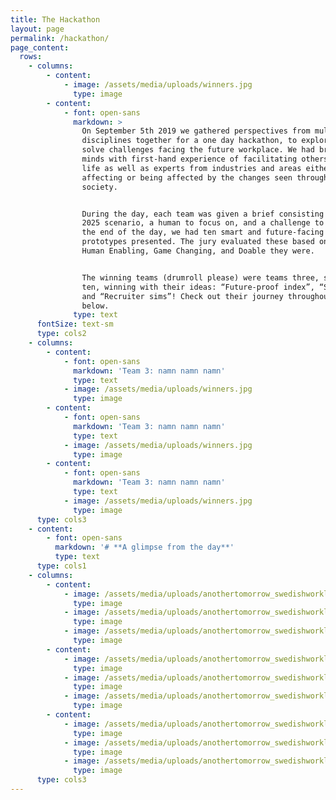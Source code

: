 ```yaml
---
title: The Hackathon
layout: page
permalink: /hackathon/
page_content:
  rows:
    - columns:
        - content:
            - image: /assets/media/uploads/winners.jpg
              type: image
        - content:
            - font: open-sans
              markdown: >
                On September 5th 2019 we gathered perspectives from multiple
                disciplines together for a one day hackathon, to explore and
                solve challenges facing the future workplace. We had bright
                minds with first-hand experience of facilitating others' work
                life as well as experts from industries and areas either
                affecting or being affected by the changes seen throughout
                society.


                During the day, each team was given a brief consisting of a year
                2025 scenario, a human to focus on, and a challenge to solve. At
                the end of the day, we had ten smart and future-facing
                prototypes presented. The jury evaluated these based on how
                Human Enabling, Game Changing, and Doable they were. 


                The winning teams (drumroll please) were teams three, six, and
                ten, winning with their ideas: “Future-proof index”, “Swop-in”,
                and “Recruiter sims”! Check out their journey throughout the day
                below.
              type: text
      fontSize: text-sm
      type: cols2
    - columns:
        - content:
            - font: open-sans
              markdown: 'Team 3: namn namn namn'
              type: text
            - image: /assets/media/uploads/winners.jpg
              type: image
        - content:
            - font: open-sans
              markdown: 'Team 3: namn namn namn'
              type: text
            - image: /assets/media/uploads/winners.jpg
              type: image
        - content:
            - font: open-sans
              markdown: 'Team 3: namn namn namn'
              type: text
            - image: /assets/media/uploads/winners.jpg
              type: image
      type: cols3
    - content:
        - font: open-sans
          markdown: '# **A glimpse from the day**'
          type: text
      type: cols1
    - columns:
        - content:
            - image: /assets/media/uploads/anothertomorrow_swedishworklab_25.jpg
              type: image
            - image: /assets/media/uploads/anothertomorrow_swedishworklab_40.jpg
              type: image
            - image: /assets/media/uploads/anothertomorrow_swedishworklab_97.jpg
              type: image
        - content:
            - image: /assets/media/uploads/anothertomorrow_swedishworklab_11.jpg
              type: image
            - image: /assets/media/uploads/anothertomorrow_swedishworklab_74.jpg
              type: image
            - image: /assets/media/uploads/anothertomorrow_swedishworklab_150.jpg
              type: image
        - content:
            - image: /assets/media/uploads/anothertomorrow_swedishworklab_20.jpg
              type: image
            - image: /assets/media/uploads/anothertomorrow_swedishworklab_82.jpg
              type: image
            - image: /assets/media/uploads/anothertomorrow_swedishworklab_164.jpg
              type: image
      type: cols3
---
```


